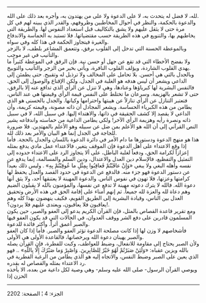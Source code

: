 ------------------------------------------------------------------------

لله، لا فضل له يتحدث به، لا على الدعوة ولا على من يهتدون به، وأجره بعد
ذلك على الله.  
والدعوة بالحكمة، والنظر في أحوال المخاطبين وظروفهم، والقدر الذي يبينه
لهم في كل مرة حتى لا يثقل عليهم ولا يشق بالتكاليف قبل استعداد النفوس
لها. والطريقة التي يخاطبهم بها، والتنويع في هذه الطريقة حسب مقتضياتها.
فلا تستبد به الحماسة والاندفاع والغيرة فيتجاوز الحكمة في هذا كله وفي
سواه.  
وبالموعظة الحسنة التي تدخل إلى القلوب برفق، وتتعمق المشاعر بلطف، لا
بالزجر والتأنيب في غير موجب.  
ولا بفضح الأخطاء التي قد تقع عن جهل أو حسن نية. فإن الرفق في الموعظة
كثيراً ما يهدي القلوب الشاردة، ويؤلف القلوب النافرة، ويأتي بخير من الزجر
والتأنيب والتوبيخ.  
وبالجدل بالتي هي أحسن. بلا تحامل على المخالف ولا ترذيل له وتقبيح. حتى
يطمئن إلى الداعي ويشعر أن ليس هدفه هو الغلبة في الجدل، ولكن الإقناع
والوصول إلى الحق. فالنفس البشرية لها كبرياؤها وعنادها، وهي لا تنزل عن
الرأي الذي تدافع عنه إلا بالرفق، حتى لا تشعر بالهزيمة. وسرعان ما تختلط
على النفس قيمة الرأي وقيمتها هي عند الناس، فتعتبر التنازل عن الرأي
تنازلاً عن هيبتها واحترامها وكيانها. والجدل بالحسنى هو الذي يطامن من هذه
الكبرياء الحساسة. ويشعر المجادل أن ذاته مصونة، وقيمته كريمة، وأن الداعي
لا يقصد إلا كشف الحقيقة في ذاتها، والاهتداء إليها. في سبيل الله، لا في
سبيل ذاته ونصرة رأيه وهزيمة الرأي الآخر! ولكي يطامن الداعية من حماسته
واندفاعه يشير النص القرآني إلى أن الله هو الأعلم بمن ضل عن سبيله وهو
الأعلم بالمهتدين. فلا ضرورة للجاجة في الجدل إنما هو البيان والأمر بعد
ذلك لله.  
هذا هو منهج الدعوة ودستورها ما دام الأمر في دائرة الدعوة باللسان والجدل
بالحجة. فأما إذا وقع الاعتداء على أهل الدعوة فإن الموقف يتغير، فالاعتداء
عمل مادي يدفع بمثله إعزازاً لكرامة الحق، ودفعاً لغلبة الباطل، على ألا
يتجاوز الرد على الاعتداء حدوده إلى التمثيل والتفظيع، فالإسلام دين العدل
والاعتدال، ودين السلم والمسالمة، إنما يدفع عن نفسه وأهله البغي ولا يبغي
«وَإِنْ عاقَبْتُمْ فَعاقِبُوا بِمِثْلِ ما عُوقِبْتُمْ بِهِ» . وليس ذلك بعيداً عن دستور الدعوة
فهو جزء منه. فالدفع عن الدعوة في حدود القصد والعدل يحفظ لها كرامتها
وعزتها، فلا تهون في نفوس الناس. والدعوة المهينة لا يعتنقها أحد، ولا يثق
أنها دعوة الله. فالله لا يترك دعوته مهينة لا تدفع عن نفسها، والمؤمنون
بالله لا يقبلون الضيم وهم دعاة لله والعزة لله جميعاً. ثم إنهم أمناء على
إقامة الحق في هذه الأرض وتحقيق العدل بين الناس، وقيادة البشرية إلى
الطريق القويم، فكيف ينهضون بهذا كله وهم يعاقبون فلا يعاقبون، ويعتدى
عليهم فلا يردون؟!.  
ومع تقرير قاعدة القصاص بالمثل، فإن القرآن الكريم يدعو إلى العفو والصبر،
حين يكون المسلمون قادرين على دفع الشر ووقف العدوان، في الحالات التي قد
يكون العفو فيها والصبر أعمق أثراً. وأكثر فائدة للدعوة.  
فأشخاصهم لا وزن لها إذا كانت مصلحة الدعوة تؤثر العفو والصبر. فأما إذا
كان العفو والصبر يهينان دعوة الله ويرخصانها، فالقاعدة الأولى هي
الأولى.  
ولأن الصبر يحتاج إلى مقاومة للانفعال، وضبط للعواطف، وكبت للفطرة، فإن
القرآن يصله بالله ويزين عقباه: «وَلَئِنْ صَبَرْتُمْ لَهُوَ خَيْرٌ لِلصَّابِرِينَ. وَاصْبِرْ وَما
صَبْرُكَ إِلَّا بِاللَّهِ» .. فهو الذي يعين على الصبر وضبط النفس، والاتجاه إليه هو
الذي يطامن من الرغبة الفطرية في رد الاعتداء بمثله والقصاص له بقدره.  
ويوصي القرآن الرسول- صلى الله عليه وسلم- وهي وصية لكل داعية من بعده، الا
يأخذه الحزن إذا

------------------------------------------------------------------------

الجزء: 4 ¦ الصفحة: 2202
